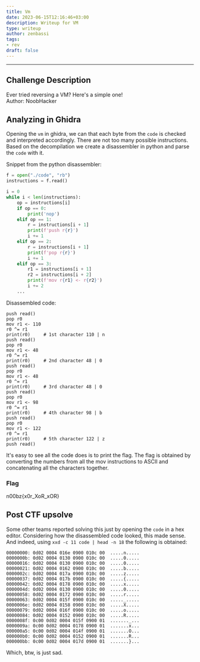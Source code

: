 ```yaml
---
title: Vm
date: 2023-06-15T12:16:46+03:00
description: Writeup for VM
type: writeup
author: zenbassi
tags:
- rev
draft: false
---
```


---

## Challenge Description

Ever tried reversing a VM? Here's a simple one!  
Author: NoobHacker

## Analyzing in Ghidra

Opening the `vm` in ghidra, we can that each byte from the `code` is checked
and interpreted accordingly. There are not too many possible instructions.
Based on the decompilation we create a disassembler in python and parse the
`code` with it. 

Snippet from the python disassembler:
```python
f = open("./code", "rb")
instructions = f.read()

i = 0
while i < len(instructions):
    op = instructions[i]
    if op == 0:
        print('nop')
    elif op == 1:
        r = instructions[i + 1]
        print(f'push r{r}')
        i += 1
    elif op == 2:
        r = instructions[i + 1]
        print(f'pop r{r}')
        i += 1
    elif op == 3: 
        r1 = instructions[i + 1]
        r2 = instructions[i + 2]
        print(f'mov r{r1} <- r{r2}')
        i += 2
    ...
```

Disassembled code:
```
push read()
pop r0
mov r1 <- 110
r0 ^= r1
print(r0)     # 1st character 110 | n
push read()
pop r0
mov r1 <- 48
r0 ^= r1
print(r0)     # 2nd character 48 | 0
push read()
pop r0
mov r1 <- 48
r0 ^= r1
print(r0)     # 3rd character 48 | 0
push read()
pop r0
mov r1 <- 98
r0 ^= r1
print(r0)     # 4th character 98 | b
push read()
pop r0
mov r1 <- 122
r0 ^= r1
print(r0)     # 5th character 122 | z
push read()
```
It's easy to see all the code does is to print the flag. The flag is obtained
by converting the numbers from all the mov instructions to ASCII and concatenating
all the characters together.

### Flag

n00bz{x0r_XoR_xOR}

## Post CTF upsolve

Some other teams reported solving this just by opening the `code` in a hex editor.
Considering how the disassembled code looked, this made sense. And indeed, using
`xxd -c 11 code | head -n 18` the following is obtained:

```hex
00000000: 0d02 0004 016e 0900 010c 00  .....n.....
0000000b: 0d02 0004 0130 0900 010c 00  .....0.....
00000016: 0d02 0004 0130 0900 010c 00  .....0.....
00000021: 0d02 0004 0162 0900 010c 00  .....b.....
0000002c: 0d02 0004 017a 0900 010c 00  .....z.....
00000037: 0d02 0004 017b 0900 010c 00  .....{.....
00000042: 0d02 0004 0178 0900 010c 00  .....x.....
0000004d: 0d02 0004 0130 0900 010c 00  .....0.....
00000058: 0d02 0004 0172 0900 010c 00  .....r.....
00000063: 0d02 0004 015f 0900 010c 00  ....._.....
0000006e: 0d02 0004 0158 0900 010c 00  .....X.....
00000079: 0d02 0004 016f 0900 010c 00  .....o.....
00000084: 0d02 0004 0152 0900 010c 00  .....R.....
0000008f: 0c00 0d02 0004 015f 0900 01  ......._...
0000009a: 0c00 0d02 0004 0178 0900 01  .......x...
000000a5: 0c00 0d02 0004 014f 0900 01  .......O...
000000b0: 0c00 0d02 0004 0152 0900 01  .......R...
000000bb: 0c00 0d02 0004 017d 0900 01  .......}...
```

Which, btw, is just sad.
